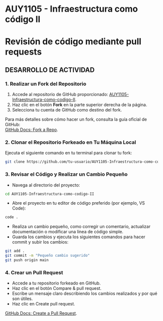 # AUY1105 - Infraestructura como código II

# Revisión de código mediante pull requests

## DESARROLLO DE ACTIVIDAD

### 1. Realizar un Fork del Repositorio

1. Accede al repositorio de GitHub proporcionado: [AUY1105-Infraestructura-como-codigo-II](https://github.com/Fundacion-Instituto-Profesional-Duoc-UC/AUY1105-Infraestructura-como-codigo-II).  
2. Haz clic en el botón **Fork** en la parte superior derecha de la página.  
3. Selecciona tu cuenta de GitHub como destino del fork.

Para más detalles sobre cómo hacer un fork, consulta la guía oficial de GitHub:  
[GitHub Docs: Fork a Repo](https://docs.github.com/en/get-started/quickstart/fork-a-repo).

### 2. Clonar el Repositorio Forkeado en Tu Máquina Local

Ejecuta el siguiente comando en tu terminal para clonar tu fork:

```bash
git clone https://github.com/tu-usuario/AUY1105-Infraestructura-como-codigo-II.git
```

### 3. Revisar el Código y Realizar un Cambio Pequeño

- Navega al directorio del proyecto:
```bash
cd AUY1105-Infraestructura-como-codigo-II
```
- Abre el proyecto en tu editor de código preferido (por ejemplo, VS Code):
```bash
code .
```
- Realiza un cambio pequeño, como corregir un comentario, actualizar documentación o modificar una línea de código simple.
- Guarda los cambios y ejecuta los siguientes comandos para hacer commit y subir los cambios:
```bash
git add .
git commit -m "Pequeño cambio sugerido"
git push origin main
```
### 4. Crear un Pull Request

- Accede a tu repositorio forkeado en GitHub.
- Haz clic en el botón Compare & pull request.
- Escribe un mensaje claro describiendo los cambios realizados y por qué son útiles.
- Haz clic en Create pull request.

[GitHub Docs: Create a Pull Request](https://docs.github.com/en/pull-requests/collaborating-with-pull-requests/proposing-changes-to-your-work-with-pull-requests/about-pull-requests).